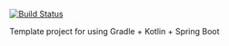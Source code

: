 [![Build Status](https://travis-ci.com/hei1233212000/gradle-spring-boot-kotlin-template.svg?branch=master)](https://travis-ci.com/hei1233212000/gradle-spring-boot-kotlin-template)

Template project for using Gradle + Kotlin + Spring Boot